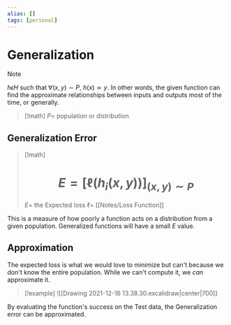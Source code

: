 ```yaml
---
alias: []
tags: [personal]
---
```

# Generalization

> [!note]
>$h\epsilon H$ such that $\forall(x, y)\sim P$, $h(x)\simeq y$. In other words, the given function can find the approximate relationships between inputs and outputs most of the time, or generally.
 > > [!math]
 > > $P=$ population or distribution

## Generalization Error

> [!math]
># $$E = [\ell(h_i(x, y))]_{(x, y)\sim P}$$
>$E=$ the Expected loss
>$\ell =$ [[Notes/Loss Function]]

This is a measure of how poorly a function acts on a distribution from a given population. Generalized functions will have a small $E$ value.

## Approximation

The expected loss is what we would love to minimize but can't because we don't know the entire population. While we can't compute it, we _can_ approximate it.

> [!example]
 > ![[Drawing 2021-12-16 13.38.30.excalidraw|center|700]]

By evaluating the function's success on the Test data, the Generalization error can be approximated.
